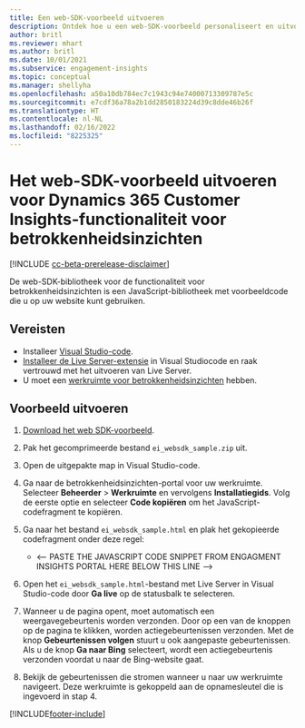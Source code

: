 ```yaml
---
title: Een web-SDK-voorbeeld uitvoeren
description: Ontdek hoe u een web-SDK-voorbeeld personaliseert en uitvoert.
author: britl
ms.reviewer: mhart
ms.author: britl
ms.date: 10/01/2021
ms.subservice: engagement-insights
ms.topic: conceptual
ms.manager: shellyha
ms.openlocfilehash: a50a10db784ec7c1943c94e74000713309787e5c
ms.sourcegitcommit: e7cdf36a78a2b1dd2850183224d39c8dde46b26f
ms.translationtype: HT
ms.contentlocale: nl-NL
ms.lasthandoff: 02/16/2022
ms.locfileid: "8225325"
---
```

# <a name="run-the-web-sdk-sample-for-dynamics-365-customer-insights-engagement-insights-capability"></a>Het web-SDK-voorbeeld uitvoeren voor Dynamics 365 Customer Insights-functionaliteit voor betrokkenheidsinzichten

[!INCLUDE [cc-beta-prerelease-disclaimer](includes/cc-beta-prerelease-disclaimer.md)]

De web-SDK-bibliotheek voor de functionaliteit voor betrokkenheidsinzichten is een JavaScript-bibliotheek met voorbeeldcode die u op uw website kunt gebruiken.

## <a name="prerequisites"></a>Vereisten

- Installeer [Visual Studio-code](https://code.visualstudio.com/).
- [Installeer de Live Server-extensie](https://marketplace.visualstudio.com/items?itemName=ritwickdey.LiveServer) in Visual Studiocode en raak vertrouwd met het uitvoeren van Live Server.
- U moet een [werkruimte voor betrokkenheidsinzichten](create-workspace.md) hebben.

## <a name="run-sample"></a>Voorbeeld uitvoeren

1. [Download het web SDK-voorbeeld](https://download.pi.dynamics.com/sdk/EngagementInsightsSamples/ei_websdk_sample.zip).

1. Pak het gecomprimeerde bestand `ei_websdk_sample.zip` uit.

1. Open de uitgepakte map in Visual Studio-code.

1. Ga naar de betrokkenheidsinzichten-portal voor uw werkruimte. Selecteer **Beheerder** > **Werkruimte** en vervolgens **Installatiegids**. Volg de eerste optie en selecteer **Code kopiëren** om het JavaScript-codefragment te kopiëren.

1. Ga naar het bestand `ei_websdk_sample.html` en plak het gekopieerde codefragment onder deze regel:

   - <-- PASTE THE JAVASCRIPT CODE SNIPPET FROM ENGAGMENT INSIGHTS PORTAL HERE BELOW THIS LINE -->

1. Open het `ei_websdk_sample.html`-bestand met Live Server in Visual Studio-code door **Ga live** op de statusbalk te selecteren.

1. Wanneer u de pagina opent, moet automatisch een weergavegebeurtenis worden verzonden. Door op een van de knoppen op de pagina te klikken, worden actiegebeurtenissen verzonden. Met de knop **Gebeurtenissen volgen** stuurt u ook aangepaste gebeurtenissen. Als u de knop **Ga naar Bing** selecteert, wordt een actiegebeurtenis verzonden voordat u naar de Bing-website gaat.

1. Bekijk de gebeurtenissen die stromen wanneer u naar uw werkruimte navigeert. Deze werkruimte is gekoppeld aan de opnamesleutel die is ingevoerd in stap 4.


[!INCLUDE[footer-include](../includes/footer-banner.md)]
